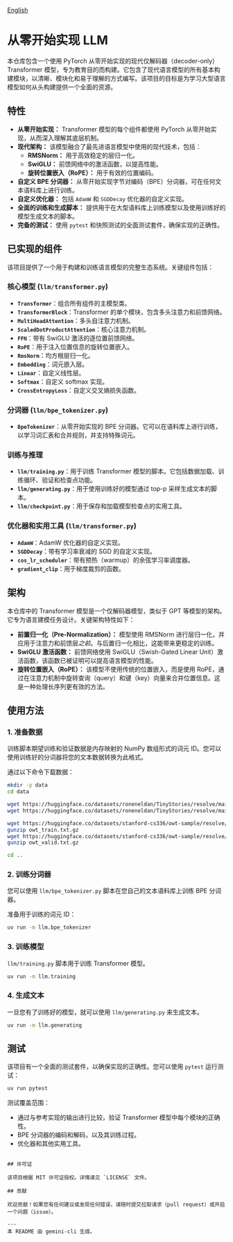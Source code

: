 [English](./README.md)

# 从零开始实现 LLM

本仓库包含一个使用 PyTorch 从零开始实现的现代仅解码器（decoder-only）Transformer 模型，专为教育目的而构建。它包含了现代语言模型的所有基本构建模块，以清晰、模块化和易于理解的方式编写。该项目的目标是为学习大型语言模型如何从头构建提供一个全面的资源。

## 特性

* **从零开始实现：** Transformer 模型的每个组件都使用 PyTorch 从零开始实现，从而深入理解其底层机制。
* **现代架构：** 该模型融合了最先进语言模型中使用的现代技术，包括：
  * **RMSNorm：** 用于高效稳定的层归一化。
  * **SwiGLU：** 前馈网络中的激活函数，以提高性能。
  * **旋转位置嵌入（RoPE）：** 用于有效的位置编码。
* **自定义 BPE 分词器：** 从零开始实现字节对编码（BPE）分词器，可在任何文本语料库上进行训练。
* **自定义优化器：** 包括 `AdamW` 和 `SGDDecay` 优化器的自定义实现。
* **全面的训练和生成脚本：** 提供用于在大型语料库上训练模型以及使用训练好的模型生成文本的脚本。
* **完备的测试：** 使用 `pytest` 和快照测试的全面测试套件，确保实现的正确性。

## 已实现的组件

该项目提供了一个用于构建和训练语言模型的完整生态系统。关键组件包括：

### 核心模型 (`llm/transformer.py`)

* **`Transformer`**：组合所有组件的主模型类。
* **`TransformerBlock`**：Transformer 的单个模块，包含多头注意力和前馈网络。
* **`MultiHeadAttention`**：多头自注意力机制。
* **`ScaledDotProductAttention`**：核心注意力机制。
* **`FFN`**：带有 SwiGLU 激活的逐位置前馈网络。
* **`RoPE`**：用于注入位置信息的旋转位置嵌入。
* **`RmsNorm`**：均方根层归一化。
* **`Embedding`**：词元嵌入层。
* **`Linear`**：自定义线性层。
* **`Softmax`**：自定义 softmax 实现。
* **`CrossEntropyLoss`**：自定义交叉熵损失函数。

### 分词器 (`llm/bpe_tokenizer.py`)

* **`BpeTokenizer`**：从零开始实现的 BPE 分词器。它可以在语料库上进行训练，以学习词汇表和合并规则，并支持特殊词元。

### 训练与推理

* **`llm/training.py`**：用于训练 Transformer 模型的脚本。它包括数据加载、训练循环、验证和检查点功能。
* **`llm/generating.py`**：用于使用训练好的模型通过 top-p 采样生成文本的脚本。
* **`llm/checkpoint.py`**：用于保存和加载模型检查点的实用工具。

### 优化器和实用工具 (`llm/transformer.py`)

* **`AdamW`**：AdamW 优化器的自定义实现。
* **`SGDDecay`**：带有学习率衰减的 SGD 的自定义实现。
* **`cos_lr_scheduler`**：带有预热（warmup）的余弦学习率调度器。
* **`gradient_clip`**：用于梯度裁剪的函数。

## 架构

本仓库中的 Transformer 模型是一个仅解码器模型，类似于 GPT 等模型的架构。它专为语言建模任务设计。关键架构特性如下：

* **前置归一化（Pre-Normalization）：** 模型使用 RMSNorm 进行层归一化，并应用于注意力和前馈层*之前*。与后置归一化相比，这能带来更稳定的训练。
* **SwiGLU 激活函数：** 前馈网络使用 SwiGLU（Swish-Gated Linear Unit）激活函数，该函数已被证明可以提高语言模型的性能。
* **旋转位置嵌入（RoPE）：** 该模型不使用传统的位置嵌入，而是使用 RoPE，通过在注意力机制中旋转查询（query）和键（key）向量来合并位置信息。这是一种处理长序列更有效的方法。

## 使用方法

### 1. 准备数据

训练脚本期望训练和验证数据是内存映射的 NumPy 数组形式的词元 ID。您可以使用训练好的分词器将您的文本数据转换为此格式。

通过以下命令下载数据：

```bash
mkdir -p data
cd data

wget https://huggingface.co/datasets/roneneldan/TinyStories/resolve/main/TinyStoriesV2-GPT4-train.txt
wget https://huggingface.co/datasets/roneneldan/TinyStories/resolve/main/TinyStoriesV2-GPT4-valid.txt

wget https://huggingface.co/datasets/stanford-cs336/owt-sample/resolve/main/owt_train.txt.gz
gunzip owt_train.txt.gz
wget https://huggingface.co/datasets/stanford-cs336/owt-sample/resolve/main/owt_valid.txt.gz
gunzip owt_valid.txt.gz

cd ..
```

### 2. 训练分词器

您可以使用 `llm/bpe_tokenizer.py` 脚本在您自己的文本语料库上训练 BPE 分词器。

准备用于训练的词元 ID：

```bash
uv run -m llm.bpe_tokenizer
```

### 3. 训练模型

`llm/training.py` 脚本用于训练 Transformer 模型。

```bash
uv run -m llm.training
```

### 4. 生成文本

一旦您有了训练好的模型，就可以使用 `llm/generating.py` 来生成文本。

```bash
uv run -m llm.generating
```

## 测试

该项目有一个全面的测试套件，以确保实现的正确性。您可以使用 `pytest` 运行测试：

```bash
uv run pytest
```

测试覆盖范围：

* 通过与参考实现的输出进行比较，验证 Transformer 模型中每个模块的正确性。
* BPE 分词器的编码和解码，以及其训练过程。
* 优化器和其他实用工具。

```

## 许可证

该项目根据 MIT 许可证授权。详情请见 `LICENSE` 文件。

## 贡献

欢迎贡献！如果您有任何建议或发现任何错误，请随时提交拉取请求（pull request）或开启一个问题（issue）。

---
本 README 由 gemini-cli 生成。

